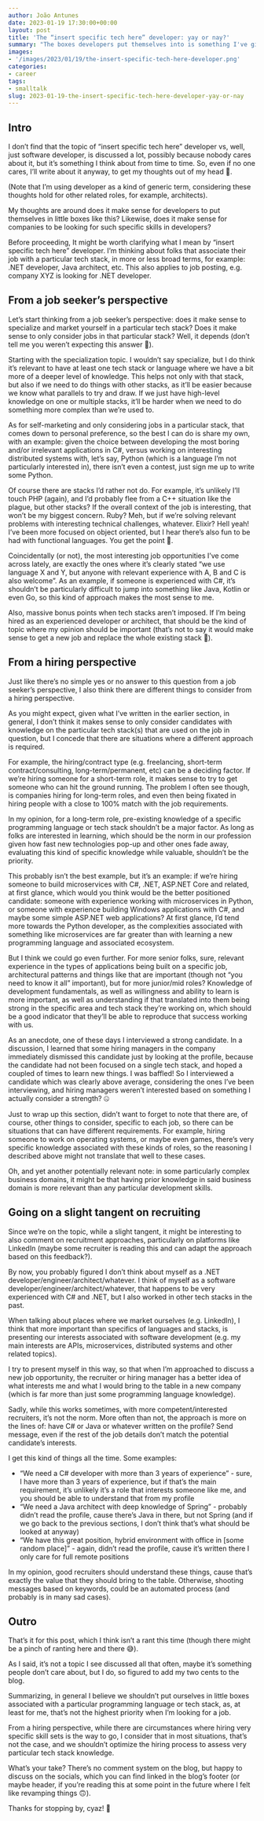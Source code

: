```yaml
---
author: João Antunes
date: 2023-01-19 17:30:00+00:00
layout: post
title: 'The “insert specific tech here” developer: yay or nay?'
summary: "The boxes developers put themselves into is something I've given some thought over time. Probably not something folks think about much, but figured I'd write a post about it anyway."
images:
- '/images/2023/01/19/the-insert-specific-tech-here-developer.png'
categories:
- career
tags:
- smalltalk
slug: 2023-01-19-the-insert-specific-tech-here-developer-yay-or-nay
---
```


## Intro

I don’t find that the topic of “insert specific tech here” developer vs, well, just software developer, is discussed a lot, possibly because nobody cares about it, but it’s something I think about from time to time. So, even if no one cares, I’ll write about it anyway, to get my thoughts out of my head 🙂.

(Note that I’m using developer as a kind of generic term, considering these thoughts hold for other related roles, for example, architects).

My thoughts are around does it make sense for developers to put themselves in little boxes like this? Likewise, does it make sense for companies to be looking for such specific skills in developers?

Before proceeding, It might be worth clarifying what I mean by “insert specific tech here” developer. I’m thinking about folks that associate their job with a particular tech stack, in more or less broad terms, for example: .NET developer, Java architect, etc. This also applies to job posting, e.g. company XYZ is looking for .NET developer.

## From a job seeker’s perspective

Let’s start thinking from a job seeker’s perspective: does it make sense to specialize and market yourself in a particular tech stack? Does it make sense to only consider jobs in that particular stack? Well, it depends (don’t tell me you weren’t expecting this answer 🤣).

Starting with the specialization topic. I wouldn’t say specialize, but I do think it’s relevant to have at least one tech stack or language where we have a bit more of a deeper level of knowledge. This helps not only with that stack, but also if we need to do things with other stacks, as it’ll be easier because we know what parallels to try and draw. If we just have high-level knowledge on one or multiple stacks, it’ll be harder when we need to do something more complex than we’re used to.

As for self-marketing and only considering jobs in a particular stack, that comes down to personal preference, so the best I can do is share my own, with an example: given the choice between developing the most boring and/or irrelevant applications in C#, versus working on interesting distributed systems with, let’s say, Python (which is a language I’m not particularly interested in), there isn’t even a contest, just sign me up to write some Python.

Of course there are stacks I’d rather not do. For example, it’s unlikely I’ll touch PHP (again), and I’d probably flee from a C++ situation like the plague, but other stacks? If the overall context of the job is interesting, that won’t be my biggest concern. Ruby? Meh, but if we’re solving relevant problems with interesting technical challenges, whatever. Elixir? Hell yeah! I’ve been more focused on object oriented, but I hear there’s also fun to be had with functional languages. You get the point 🙂.

Coincidentally (or not), the most interesting job opportunities I’ve come across lately, are exactly the ones where it’s clearly stated “we use language X and Y, but anyone with relevant experience with A, B and C is also welcome”. As an example, if someone is experienced with C#, it’s shouldn’t be particularly difficult to jump into something like Java, Kotlin or even Go, so this kind of approach makes the most sense to me.

Also, massive bonus points when tech stacks aren’t imposed. If I’m being hired as an experienced developer or architect, that should be the kind of topic where my opinion should be important (that’s not to say it would make sense to get a new job and replace the whole existing stack 🤣).

## From a hiring perspective

Just like there’s no simple yes or no answer to this question from a job seeker’s perspective, I also think there are different things to consider from a hiring perspective.

As you might expect, given what I’ve written in the earlier section, in general, I don’t think it makes sense to only consider candidates with knowledge on the particular tech stack(s) that are used on the job in question, but I concede that there are situations where a different approach is required. 

For example, the hiring/contract type (e.g. freelancing, short-term contract/consulting, long-term/permanent, etc) can be a deciding factor. If we’re hiring someone for a short-term role, it makes sense to try to get someone who can hit the ground running. The problem I often see though, is companies hiring for long-term roles, and even then being fixated in hiring people with a close to 100% match with the job requirements.

In my opinion, for a long-term role, pre-existing knowledge of a specific programming language or tech stack shouldn’t be a major factor. As long as folks are interested in learning, which should be the norm in our profession given how fast new technologies pop-up and other ones fade away, evaluating this kind of specific knowledge while valuable, shouldn’t be the priority.

This probably isn’t the best example, but it’s an example: if we’re hiring someone to build microservices with C#, .NET, ASP.NET Core and related, at first glance, which would you think would be the better positioned candidate: someone with experience working with microservices in Python, or someone with experience building Windows applications with C#, and maybe some simple ASP.NET web applications? At first glance, I’d tend more towards the Python developer, as the complexities associated with something like microservices are far greater than with learning a new programming language and associated ecosystem.

But I think we could go even further. For more senior folks, sure, relevant experience in the types of applications being built on a specific job, architectural patterns and things like that are important (though not “you need to know it all” important), but for more junior/mid roles? Knowledge of development fundamentals, as well as willingness and ability to learn is more important, as well as understanding if that translated into them being strong in the specific area and tech stack they’re working on, which should be a good indicator that they’ll be able to reproduce that success working with us.

As an anecdote, one of these days I interviewed a strong candidate. In a discussion, I learned that some hiring managers in the company immediately dismissed this candidate just by looking at the profile, because the candidate had not been focused on a single tech stack, and hoped a coupled of times to learn new things. I was baffled! So I interviewed a candidate which was clearly above average, considering the ones I’ve been interviewing, and hiring managers weren’t interested based on something I actually consider a strength? 🤐

Just to wrap up this section, didn’t want to forget to note that there are, of course, other things to consider, specific to each job, so there can be situations that can have different requirements. For example, hiring someone to work on operating systems, or maybe even games, there’s very specific knowledge associated with these kinds of roles, so the reasoning I described above might not translate that well to these cases.

Oh, and yet another potentially relevant note: in some particularly complex business domains, it might be that having prior knowledge in said business domain is more relevant than any particular development skills.

## Going on a slight tangent on recruiting

Since we’re on the topic, while a slight tangent, it might be interesting to also comment on recruitment approaches, particularly on platforms like LinkedIn (maybe some recruiter is reading this and can adapt the approach based on this feedback?).

By now, you probably figured I don’t think about myself as a .NET developer/engineer/architect/whatever. I think of myself as a software developer/engineer/architect/whatever, that happens to be very experienced with C# and .NET, but I also worked in other tech stacks in the past.

When talking about places where we market ourselves (e.g. LinkedIn), I think that more important than specifics of languages and stacks, is presenting our interests associated with software development (e.g. my main interests are APIs, microservices, distributed systems and other related topics).

I try to present myself in this way, so that when I’m approached to discuss a new job opportunity, the recruiter or hiring manager has a better idea of what interests me and what I would bring to the table in a new company (which is far more than just some programming language knowledge).

Sadly, while this works sometimes, with more competent/interested recruiters, it’s not the norm. More often than not, the approach is more on the lines of: have C# or Java or whatever written on the profile? Send message, even if the rest of the job details don’t match the potential candidate’s interests.

I get this kind of things all the time. Some examples:

- “We need a C# developer with more than 3 years of experience” - sure, I have more than 3 years of experience, but if that’s the main requirement, it’s unlikely it’s a role that interests someone like me, and you should be able to understand that from my profile
- “We need a Java architect with deep knowledge of Spring” - probably didn’t read the profile, cause there’s Java in there, but not Spring (and if we go back to the previous sections, I don’t think that’s what should be looked at anyway)
- “We have this great position, hybrid environment with office in [some random place]” - again, didn’t read the profile, cause it’s written there I only care for full remote positions

In my opinion, good recruiters should understand these things, cause that’s exactly the value that they should bring to the table. Otherwise, shooting messages based on keywords, could be an automated process (and probably is in many sad cases).

## Outro

That’s it for this post, which I think isn’t a rant this time (though there might be a pinch of ranting here and there 😅).

As I said, it’s not a topic I see discussed all that often, maybe it’s something people don’t care about, but I do, so figured to add my two cents to the blog.

Summarizing, in general I believe we shouldn’t put ourselves in little boxes associated with a particular programming language or tech stack, as, at least for me, that’s not the highest priority when I’m looking for a job.

From a hiring perspective, while there are circumstances where hiring very specific skill sets is the way to go, I consider that in most situations, that’s not the case, and we shouldn’t optimize the hiring process to assess very particular tech stack knowledge.

What’s your take? There’s no comment system on the blog, but happy to discuss on the socials, which you can find linked in the blog’s footer (or maybe header, if you’re reading this at some point in the future where I felt like revamping things 🙃).

Thanks for stopping by, cyaz! 👋
